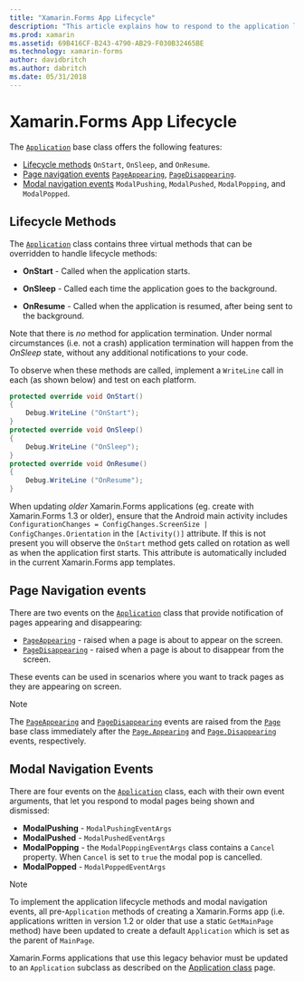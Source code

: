 ```yaml
---
title: "Xamarin.Forms App Lifecycle"
description: "This article explains how to respond to the application lifecycle, including lifecycle methods, page navigation events, and modal navigation events."
ms.prod: xamarin
ms.assetid: 69B416CF-B243-4790-AB29-F030B32465BE
ms.technology: xamarin-forms
author: davidbritch
ms.author: dabritch
ms.date: 05/31/2018
---
```


# Xamarin.Forms App Lifecycle

The [`Application`](xref:Xamarin.Forms.Application) base class offers the following features:

* [Lifecycle methods](#Lifecycle_Methods) `OnStart`, `OnSleep`, and `OnResume`.
* [Page navigation events](#page) [`PageAppearing`](xref:Xamarin.Forms.Application.PageAppearing), [`PageDisappearing`](xref:Xamarin.Forms.Application.PageDisappearing).
* [Modal navigation events](#modal) `ModalPushing`, `ModalPushed`, `ModalPopping`, and `ModalPopped`.

<a name="Lifecycle_Methods" />

## Lifecycle Methods

The [`Application`](xref:Xamarin.Forms.Application) class contains three virtual methods that
  can be overridden to handle lifecycle methods:

* **OnStart** - Called when the application starts.

* **OnSleep** - Called each time the application goes to the background.

* **OnResume** - Called when the application is resumed, after being sent to the background.

Note that there is *no* method for application termination.
  Under normal circumstances (i.e. not a crash) application
  termination will happen from the *OnSleep* state, without
  any additional notifications to your code.

To observe when these methods are called, implement a `WriteLine`
  call in each (as shown below) and test on each platform.

```csharp
protected override void OnStart()
{
    Debug.WriteLine ("OnStart");
}
protected override void OnSleep()
{
    Debug.WriteLine ("OnSleep");
}
protected override void OnResume()
{
    Debug.WriteLine ("OnResume");
}
```

When updating *older* Xamarin.Forms applications (eg. create with Xamarin.Forms 1.3 or older),
ensure that the Android
main activity includes `ConfigurationChanges = ConfigChanges.ScreenSize | ConfigChanges.Orientation`
in the `[Activity()]` attribute. If this is not present you will observe the `OnStart` method gets
called on rotation as well as when the application first starts. This attribute is automatically
included in the current Xamarin.Forms app templates.

<a name="page" />

## Page Navigation events

There are two events on the [`Application`](xref:Xamarin.Forms.Application) class that provide notification of pages appearing and disappearing:

- [`PageAppearing`](xref:Xamarin.Forms.Application.PageAppearing) - raised when a page is about to appear on the screen.
- [`PageDisappearing`](xref:Xamarin.Forms.Application.PageDisappearing) - raised when a page is about to disappear from the screen.

These events can be used in scenarios where you want to track pages as they are appearing on screen.

> [!NOTE]
> The [`PageAppearing`](xref:Xamarin.Forms.Application.PageAppearing) and [`PageDisappearing`](xref:Xamarin.Forms.Application.PageDisappearing) events are raised from the [`Page`](xref:Xamarin.Forms.Page) base class immediately after the [`Page.Appearing`](xref:Xamarin.Forms.Page.Appearing) and [`Page.Disappearing`](xref:Xamarin.Forms.Page.Disappearing) events, respectively.

<a name="modal" />

## Modal Navigation Events

There are four events on the [`Application`](xref:Xamarin.Forms.Application) class, each with their own event arguments, that let you respond to modal pages being shown and dismissed:

* **ModalPushing** - `ModalPushingEventArgs`
* **ModalPushed** - `ModalPushedEventArgs`
* **ModalPopping** - the `ModalPoppingEventArgs` class contains a
  `Cancel` property. When `Cancel` is set to `true` the modal pop
  is cancelled.
* **ModalPopped** - `ModalPoppedEventArgs`

> [!NOTE]
> To implement the application lifecycle methods and modal navigation events,
> all pre-`Application` methods
> of creating a Xamarin.Forms app (i.e. applications written in version
> 1.2 or older that use a static `GetMainPage` method)
> have been updated to create a default `Application` which is
> set as the parent of `MainPage`.
>
> Xamarin.Forms applications that use this legacy behavior must be updated to
> an `Application` subclass as described on the
> [Application class](~/xamarin-forms/app-fundamentals/application-class.md) page.
